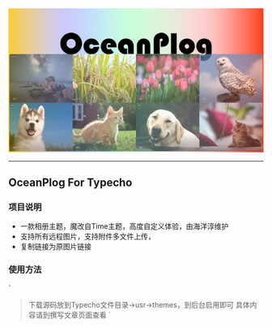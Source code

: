 <div align="center">

<img src='screenshot.png'/>
 
</div>

-----

## OceanPlog For Typecho

### 项目说明
- 一款相册主题，魔改自Time主题，高度自定义体验，由海洋淳维护
- 支持所有远程图片，支持附件多文件上传，
- 复制链接为原图片链接
 
### 使用方法
`
> 下载源码放到Typecho文件目录->usr->themes，到后台启用即可
> 具体内容请到撰写文章页面查看
`
